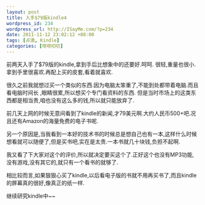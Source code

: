 ```yaml
--- 
layout: post
title: 入手$79版kindle4
wordpress_id: 234
wordpress_url: http://ISayMe.com/?p=234
date: 2011-11-12 23:02:12 +08:00
tags: [点滴, Kindle]
categories: [唠唠叨叨]
---
```

前两天入手了$79版的kindle,拿到手后比想象中的还要好.呵呵.
很轻,重量也很小.拿到手里很喜欢.再配上买的皮套,看着就喜欢.

很久之前我就想过买一个类似的东西.因为电脑太笨重了,不能到处都带着电脑.而且看电脑时间长 ,眼睛很累,所以想买个专门看资料的东西.
但是当时市场上的这类东西都是相当贵,咱也没有这么多的钱,所以就只能放弃了.

前几天上网的时候无意间看到了kindle的新闻,才79美元啊.大约人民币500+吧.况且还有Amazon的海量免费的电子书呢.

另一个原因是,当我看到一本好的技术书的时候总是想自己也有一本,这样什么时候想看就可以随便了,但是买书吧,实在是太贵.一本书就几十块钱,负担不起啊.

我又看了下大家对这个的评价,所以就决定要买这个了.正好这个也没有MP3功能,没有游戏,没有其它的,就只有一个看书的就够了.

相比较而言,如果狠狠心买了kindle,以后看电子版的书就不用再买书了,而且kindle的屏幕真的很好,像真正的纸一样.

继续研究kindle中~~
